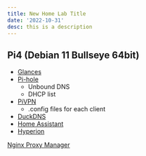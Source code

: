 ```yaml
---
title: New Home Lab Title
date: '2022-10-31'
desc: this is a description
---
```


## Pi4 (Debian 11 Bullseye 64bit)
- [Glances](Glances)
- [Pi-hole](Pi-hole)
	- Unbound DNS
	- DHCP list
- [PiVPN](PiVPN)
	- .config files for each client
- [DuckDNS](DuckDNS)
- [Home Assistant](Home_Assistant)
- [Hyperion](Hyperion)


[Nginx Proxy Manager](Nginx_Proxy_Manager)